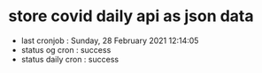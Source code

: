 # store covid daily api as json data

- last cronjob : Sunday, 28 February 2021 12:14:05
- status og cron : success
- status daily cron : success
      
      